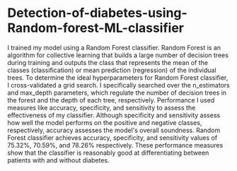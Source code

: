 # Detection-of-diabetes-using-Random-forest-ML-classifier
I trained my model using a Random Forest classifier. Random Forest is an algorithm for collective learning that builds a large number of decision trees during training and outputs the class that represents the mean of the classes (classification) or mean prediction (regression) of the individual trees. To determine the ideal hyperparameters for Random Forest classifier, I cross-validated a grid search. I specifically searched over the n_estimators and max_depth parameters, which regulate the number of decision trees in the forest and the depth of each tree, respectively.
Performance
I used measures like accuracy, specificity, and sensitivity to assess the effectiveness of my classifier. Although specificity and sensitivity assess how well the model performs on the positive and negative classes, respectively, accuracy assesses the model's overall soundness.
Random Forest classifier achieves accuracy, specificity, and sensitivity values of 75.32%, 70.59%, and 78.26% respectively. These performance measures show that the classifier is reasonably good at differentiating between patients with and without diabetes.
